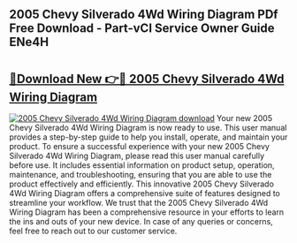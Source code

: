 ## 2005 Chevy Silverado 4Wd Wiring Diagram PDf Free Download - Part-vCI Service Owner Guide ENe4H

# <h2><a href="http://dfnrcg.blite.top/?on=2005+Chevy+Silverado+4Wd+Wiring+Diagram">🔗Download New 👉🔴 2005 Chevy Silverado 4Wd Wiring Diagram</a></h2>

[![2005 Chevy Silverado 4Wd Wiring Diagram download](https://i.imgur.com/lujVjoI.png)](http://dfnrcg.blite.top/?on=2005+Chevy+Silverado+4Wd+Wiring+Diagram)
Your new 2005 Chevy Silverado 4Wd Wiring Diagram is now ready to use. This user manual provides a step-by-step guide to help you install, operate, and maintain your product. To ensure a successful experience with your new 2005 Chevy Silverado 4Wd Wiring Diagram, please read this user manual carefully before use. It includes essential information on product setup, operation, maintenance, and troubleshooting, ensuring that you are able to use the product effectively and efficiently. This innovative 2005 Chevy Silverado 4Wd Wiring Diagram offers a comprehensive suite of features designed to streamline your workflow. We trust that the 2005 Chevy Silverado 4Wd Wiring Diagram has been a comprehensive resource in your efforts to learn the ins and outs of your new device. In case of any queries or concerns, feel free to reach out to our customer service.

